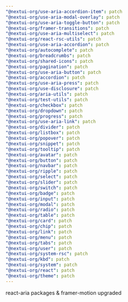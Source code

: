 ```yaml
---
"@nextui-org/use-aria-accordion-item": patch
"@nextui-org/use-aria-modal-overlay": patch
"@nextui-org/use-aria-toggle-button": patch
"@nextui-org/framer-transitions": patch
"@nextui-org/use-aria-multiselect": patch
"@nextui-org/react-rsc-utils": patch
"@nextui-org/use-aria-accordion": patch
"@nextui-org/autocomplete": patch
"@nextui-org/breadcrumbs": patch
"@nextui-org/shared-icons": patch
"@nextui-org/pagination": patch
"@nextui-org/use-aria-button": patch
"@nextui-org/accordion": patch
"@nextui-org/use-aria-press": patch
"@nextui-org/use-disclosure": patch
"@nextui-org/aria-utils": patch
"@nextui-org/test-utils": patch
"@nextui-org/checkbox": patch
"@nextui-org/dropdown": patch
"@nextui-org/progress": patch
"@nextui-org/use-aria-link": patch
"@nextui-org/divider": patch
"@nextui-org/listbox": patch
"@nextui-org/popover": patch
"@nextui-org/snippet": patch
"@nextui-org/tooltip": patch
"@nextui-org/avatar": patch
"@nextui-org/button": patch
"@nextui-org/navbar": patch
"@nextui-org/ripple": patch
"@nextui-org/select": patch
"@nextui-org/slider": patch
"@nextui-org/switch": patch
"@nextui-org/badge": patch
"@nextui-org/input": patch
"@nextui-org/modal": patch
"@nextui-org/radio": patch
"@nextui-org/table": patch
"@nextui-org/card": patch
"@nextui-org/chip": patch
"@nextui-org/link": patch
"@nextui-org/menu": patch
"@nextui-org/tabs": patch
"@nextui-org/user": patch
"@nextui-org/system-rsc": patch
"@nextui-org/kbd": patch
"@nextui-org/system": patch
"@nextui-org/react": patch
"@nextui-org/theme": patch
---
```


react-aria packages & framer-motion upgraded
